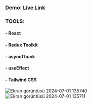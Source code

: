 
### Demo: [Live Link](https://redduxweatherapp.netlify.app/)

### TOOLS:
#### - React
#### - Redux Toolkit
#### - asyncThunk
#### - useEffect
#### - Tailwind CSS

![Ekran görüntüsü 2024-07-01 135740](https://github.com/Eda-Inal/redux-weather-app/assets/119332810/c19a01e6-3d6a-4c9d-862a-2fd87bdf1e08)
![Ekran görüntüsü 2024-07-01 135711](https://github.com/Eda-Inal/redux-weather-app/assets/119332810/9f4cbbe8-4bed-4dfd-bab7-7ee98b952370)
